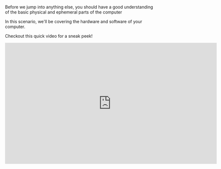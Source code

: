 Before we jump into anything else, you should have a good understanding of the basic physical and ephemeral parts of the computer

In this scenario, we'll be covering the hardware and software of your computer.

Checkout this quick video for a sneak peek!
<iframe style="width: 700px;height: 400px;" src="https://www.youtube-nocookie.com/watch?v=AkFi90lZmXA" frameborder="0" allow="accelerometer; autoplay; encrypted-media; gyroscope; picture-in-picture" allowfullscreen></iframe>
